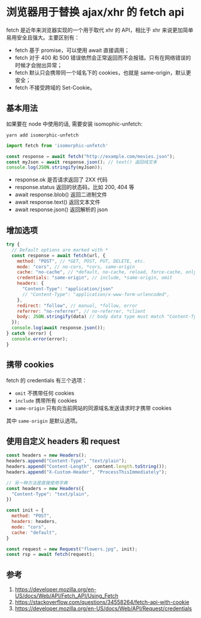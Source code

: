 # 浏览器用于替换 ajax/xhr 的 fetch api

<!--
ID: 5fbf26e0-4b50-4de0-8ac6-f8ebd9456a9b
Status: publish
Date: 2017-06-14T01:37:00
Modified: 2019-12-21T17:07:13
wp_id: 505
-->

fetch 是近年来浏览器实现的一个用于取代 xhr 的 API，相比于 xhr 来说更加简单易用安全且强大。主要区别有：

- fetch 基于 promise，可以使用 await 直接调用；
- fetch 对于 400 和 500 错误依然会正常返回而不会报错。只有在网络错误的时候才会抛出异常；
- fetch 默认只会携带同一个域名下的 cookies，也就是 same-origin，默认更安全；
- fetch 不接受跨域的 Set-Cookie。

## 基本用法

如果要在 node 中使用的话, 需要安装 isomophic-unfetch:

```
yarn add isomorphic-unfetch
```

```javascript
import fetch from 'isomorphic-unfetch'

const response = await fetch("http://example.com/movies.json");
const myJson = await response.json(); // text() 返回纯文本
console.log(JSON.stringify(myJson));
```

- response.ok 是否请求返回了 2XX 代码
- response.status 返回的状态码，比如 200, 404 等
- await response.blob() 返回二进制文件
- await response.text() 返回文本文件
- await response.json() 返回解析的 json

## 增加选项

```javascript
try {
  // Default options are marked with *
  const response = await fetch(url, {
    method: "POST", // *GET, POST, PUT, DELETE, etc.
    mode: "cors", // no-cors, *cors, same-origin
    cache: "no-cache", // *default, no-cache, reload, force-cache, only-if-cached
    credentials: "same-origin", // include, *same-origin, omit
    headers: {
      "Content-Type": "application/json"
      // "Content-Type": "application/x-www-form-urlencoded",
    },
    redirect: "follow", // manual, *follow, error
    referrer: "no-referrer", // no-referrer, *client
    body: JSON.stringify(data) // body data type must match "Content-Type" header
  });
  console.log(await response.json());
} catch (error) {
  console.error(error);
}
```

## 携带 cookies

fetch 的 credentials 有三个选项：

- `omit` 不携带任何 cookies
- `include` 携带所有 cookies
- `same-origin` 只有向当前网站的同源域名发送请求时才携带 cookies

其中 `same-origin` 是默认选项。

## 使用自定义 headers 和 request

```javascript
const headers = new Headers();
headers.append("Content-Type", "text/plain");
headers.append("Content-Length", content.length.toString());
headers.append("X-Custom-Header", "ProcessThisImmediately");

// 另一种方法是直接使用字典
const headers = new Headers({
  "Content-Type": "text/plain",
})

const init = {
  method: "POST",
  headers: headers,
  mode: "cors",
  cache: "default",
}

const request = new Request("flowers.jpg", init);
const rsp = await fetch(request);
```

## 参考

1. https://developer.mozilla.org/en-US/docs/Web/API/Fetch_API/Using_Fetch
2. https://stackoverflow.com/questions/34558264/fetch-api-with-cookie
3. https://developer.mozilla.org/en-US/docs/Web/API/Request/credentials
